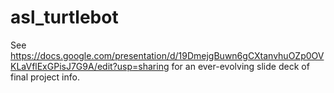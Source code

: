 # asl_turtlebot

See https://docs.google.com/presentation/d/19DmejgBuwn6gCXtanvhuOZp0OVKLaVflExGPisJ7G9A/edit?usp=sharing for an ever-evolving slide deck of final project info.